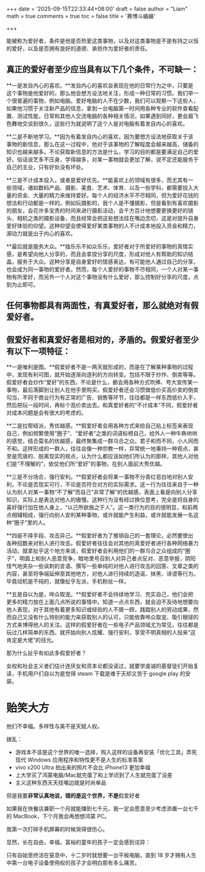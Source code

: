 +++
date = '2025-09-15T22:33:44+08:00'
draft = false
author = "Liam"
math = true 
comments = true
toc = false
title = '赛博斗蛐蛐'

+++

能被称为爱好者，条件是他是否热爱这类事物，以及对这类事物是不是有持之以恒的爱好，以及是否拥有良好的道德、承担作为爱好者的责任。

## **真正的爱好者至少应当具有以下几个条件，不可缺一：**

**一是发自内心的喜欢。**发自内心的喜欢会表现在他的日常行为之中，只要是这个事物是他爱好的，那么他会想方设法地关注，形成一种日常的习惯。我们举一个很普遍的事物，例如电脑。爱好电脑的人不在少数，我们可以观察一下这些人，如果他习惯于关注新产品的信息，拿到一台电脑第一时间用各种专业的软件查看配置、测试性能，日常和其他人交流电脑的各种相关情况，如果遇到同好，更会眉飞色舞地交谈到很久，这些行为就说明了这个人是对电脑有着发自内心的喜欢。

**二是不断地学习。**因为有着发自内心的喜欢，因为要想方设法地获取关于该事物的新信息，那么在这一过程中，他对于该事物的了解程度会越来越高，储备的知识也越来越多。不论获取新信息的方法是什么，学习的目的都是要满足自己的爱好。俗话说艺多不压身，学得越多，对某一事物就会更加了解，说不定还能服务于自己的主业，只有好处没有坏处。

**三是不计成本投入，或者是爱好优先。**能喜欢上的领域有很多，而尤其有一些领域，诸如数码产品、摄影、美食、艺术、体育、以及一些学科，都需要投入大量的资金、大量的精力来维持爱好。每个人的经济水平不尽相同，但为爱好花钱的想法和行动都是一样的。例如玩摄影的，我个人是不懂摄影，但是看到有喜欢摄影的朋友，会花许多宝贵的时间来进行摄影活动，会千方百计地想要更换更好的镜头、相机之类的摄影设备，而且经常会把这些想法挂在嘴边念叨，这是对提升自身爱好体验的仰望。这种仰望会使得爱好某类事物的人不计成本地投入资金和精力，源动力就是出于内心的喜欢。

**最后就是服务大众。**独乐乐不如众乐乐，爱好者对于所爱好的事物的真情实感，是希望向他人分享的，而且会拿捏分享的尺度，形成对他人有帮助的知识结晶，服务于大众。这种分享是自身爱好的情感表达，有可能他人通过自己的分享，也会成为同一事物的爱好者。然而，每个人爱好的事物不尽相同，一个人对某一事物有所爱好，而另外一个人对这个事物没有什么爱好，那么控制好分享的尺度，点到为止即可。

## **任何事物都具有两面性，有真爱好者，那么就绝对有假爱好者。**

## **假爱好者和真爱好者是相对的，矛盾的。假爱好者至少有以下一项特征：**

**一是唯利是图。**假爱好者不是一两天就形成的，而是在了解某种事物的过程中，发现有利可图，就开始逐渐向逐利的方向转变。包括不限于炒作、倒卖等等。假爱好者会炒作“爱好”的东西，不论是什么，都会用各种方式吹捧、夸大宣传某一事物，最后落脚到让别人在他手里购买。假爱好者还会习惯做低价买高价卖的倒卖勾当，不同于商业行为有正常的广告、销售等环节，往往都是一样东西低价入手，然后把玩一段时间，再标个高价卖出去。和真爱好者的“不计成本”不同，假爱好者对成本问题是会有很大的考虑的。

**二是拉帮结派，秀优越感。**假爱好者会用各种方式来给自己贴上标签来表现自己，例如频繁使用“圈子”、“爱好者”之类的词语标榜自己，给外人一种牛犇哄哄的感觉，结合莫名的优越感，最终聚集成一群乌合之众。君子和而不同，小人同而不和。这样形成的一群人，往往会像一种宗教一样，异常统一地秉持一种观点，甚至是荒唐的、脱离现实的观点，认为什么都应该如他们所认为的那样，其他人对他们是“不理解的”，依仗他们所“爱好”的事物，在别人面前大秀优越。

**三是不分场合，强行安利。**假爱好者会将某一事物不分青红皂白地对别人安利，不论是否现实可行，不论是否符合对方的实际需求。这一行为往往来自于一种认为别人对某一事物“不了解”而自己“非常了解”的优越感，表面上看是向别人分享知识，实际上是表达对他人的傲慢。这种行为没有经过换位思考，完全是将自身的喜好强行加在他人身上，“以己所欲施之于人”。这一类行为的目的很明显，和前两点相辅相成，强行向别人安利某种事物，或许就能产生利益，或许就能发展一名这种“圈子”里的人。

**四是不择手段、攻击异己。**假爱好者为了推销自己的一套理论，必然要使出各种招数来对别人进行攻击。假爱好者往往会对其他的真爱好者进行各种网络暴力活动，就拿扯乎这个地方来说，假爱好者会利用他们的一群乌合之众组成的“圈子”，明面上和别人恶意竞争，暗地里号召别人对异己者点反对、恶意举报，阴阳怪气地夹杂一些讽刺的言语、撰写一些单纯的对他人进行攻击的回答、文章之类的内容，甚至将争端延伸至其他地方，对他人进行持续的造谣、抹黑、诽谤等行为。毕竟动机是不纯的，就像扯乎左派，手机粉丝一样。

**五是自以为是，哗众取宠。**假爱好者不会持续地学习、充实自己，他们会把更多的精力放在上面几点所说的事情中。知道一点点东西，就会迫不及待地想要向他人表现，对于其他有着更多知识或经验的人不屑一顾，践踏别人的劳动成果，然而自己又没有什么特别的能力来获取别人的认可，只能依靠哗众取宠、吸引眼球的方式来博得他人的关注。这样的假爱好者在一些电子产品领域尤为常见，往往都是玩过几样简单的东西，就开始向别人炫耀、强行安利，享受不明真相的人投来“这肯定是大佬”的目光。

那为什么扯乎有如此多假爱好者？

女权和社会主义者们估计连厌女和资本论都没读过，就要学虔诚的基督徒们开始复读，手机用户们自以为是觉得 steam 下载是难于天却又苦于 google play 的安装。

# 贻笑大方

他们不幸福。多样性与美不是天赋人权。

拨乱：

- 游戏本不该是这个世界的唯一选择，购入这样的设备再安装「优化工具」弄死现代 Windows 应用程序和特性更不是人生的标准答案
- vivo x200 Ultra 拍出来的照片不会比 iPhone13 更加幸福
- 上大学买了鸿蒙电脑/Mac就完蛋了和上学迟到了人生就完蛋了没差
- 主义这种东西天天挂嘴边就是时尚单品

但是我要**非常认真地说，错的是这个世界，不是**假爱好者

如果我在快餐店兼职一个月就能赚到七千元，我一定会愿意至少考虑添置一台七千的 MacBook，下个月我会再想想鸿蒙 PC。

我第一次打碎手机屏幕的时候哭得很伤心。

显然，长在自由，幸福，富裕的童年的孩子一定会感到诧异：<br>

只有自始至终活在窒息中，十二岁时就想要一台平板电脑，直到 18 岁才拥有人生中第一台电子设备使用权的孩子才会明白那有多么痛苦。

